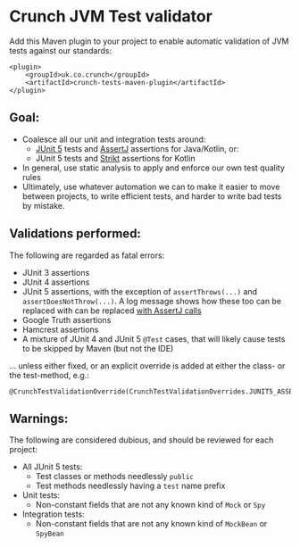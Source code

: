# Crunch JVM Test validator

Add this Maven plugin to your project to enable automatic validation of JVM tests against our standards:

    <plugin>
        <groupId>uk.co.crunch</groupId>
        <artifactId>crunch-tests-maven-plugin</artifactId>
    </plugin>


## Goal:

* Coalesce all our unit and integration tests around:
   * [JUnit 5](https://junit.org/junit5/) tests and [AssertJ](https://github.com/joel-costigliola/assertj-core) assertions for Java/Kotlin, or:
   * JUnit 5 tests and [Strikt](https://strikt.io/) assertions for Kotlin
* In general, use static analysis to apply and enforce our own test quality rules
* Ultimately, use whatever automation we can to make it easier to move between projects, to write efficient tests, and harder to write bad tests by mistake.

## Validations performed:

The following are regarded as fatal errors:

* JUnit 3 assertions
* JUnit 4 assertions
* JUnit 5 assertions, with the exception of `assertThrows(...)` and `assertDoesNotThrow(...)`. A log message shows how these too can be replaced with can be replaced [with AssertJ calls](https://www.baeldung.com/assertj-exception-assertion)
* Google Truth assertions
* Hamcrest assertions
* A mixture of JUnit 4 and JUnit 5 `@Test` cases, that will likely cause tests to be skipped by Maven (but not the IDE)

... unless either fixed, or an explicit override is added at either the class- or the test-method, e.g.:

    @CrunchTestValidationOverride(CrunchTestValidationOverrides.JUNIT5_ASSERTIONS)

## Warnings:

The following are considered dubious, and should be reviewed for each project:

* All JUnit 5 tests:
  * Test classes or methods needlessly `public`
  * Test methods needlessly having a `test` name prefix
* Unit tests:
  * Non-constant fields that are not any known kind of `Mock` or `Spy`
* Integration tests:
  * Non-constant fields that are not any known kind of `MockBean` or `SpyBean`
